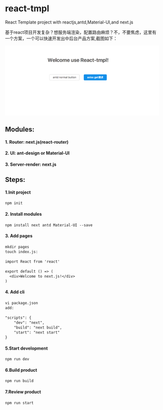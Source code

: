 # react-tmpl

React Template project with reactjs,antd,Material-UI,and next.js

基于react项目开发复杂？想服务端渲染，配置路由麻烦？不，不要焦虑，这里有一个方案，一个可以快速开发出中后台产品方案,截图如下：

<p align="center">
  <img src="screenshot/img0.png">
</p>

## Modules:

#### 1. Router: next.js(react-router)
#### 2. UI: ant-design or Material-UI
#### 3. Server-render: next.js

## Steps:

#### 1.Init project
```
npm init 
```
#### 2. Install modules
```
npm install next antd Material-UI --save
```
#### 3. Add pages
```
mkdir pages
touch index.js:

import React from 'react'

export default () => (
  <div>Welcome to next.js!</div>
)
```
#### 4. Add cli
```
vi package.json
add:

"scripts": {
    "dev": "next",
    "build": "next build",
    "start": "next start"
}
```
#### 5.Start development
```
npm run dev
```
#### 6.Build product
```
npm run build
```
#### 7.Review product
```
npm run start
```






